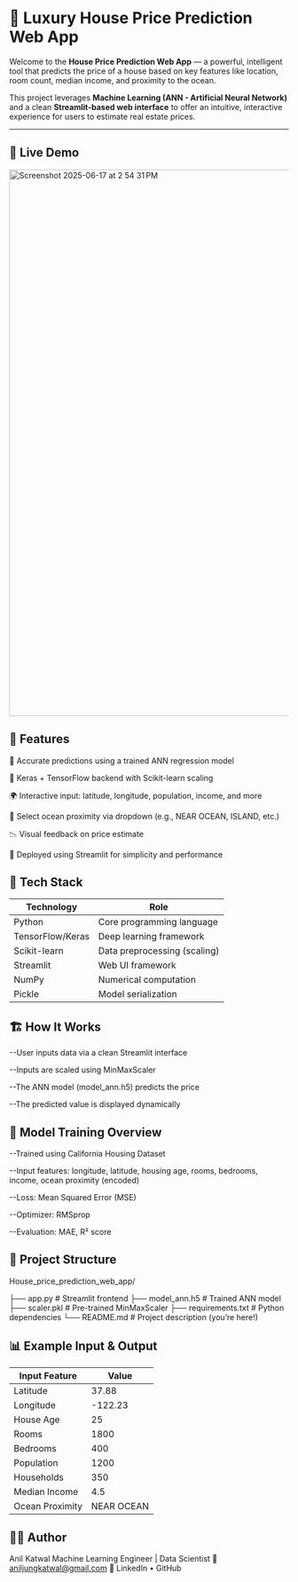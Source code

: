 # 🏡 Luxury House Price Prediction Web App

Welcome to the **House Price Prediction Web App** — a powerful, intelligent tool that predicts the price of a house based on key features like location, room count, median income, and proximity to the ocean.

This project leverages **Machine Learning (ANN - Artificial Neural Network)** and a clean **Streamlit-based web interface** to offer an intuitive, interactive experience for users to estimate real estate prices.

---

## 🚀 Live Demo
<img width="985" alt="Screenshot 2025-06-17 at 2 54 31 PM" src="https://github.com/user-attachments/assets/e6476dcc-62b6-4e25-a9ac-a80795986b28" />


## 📌 Features
🔢 Accurate predictions using a trained ANN regression model

🧠 Keras + TensorFlow backend with Scikit-learn scaling

🌍 Interactive input: latitude, longitude, population, income, and more

🌊 Select ocean proximity via dropdown (e.g., NEAR OCEAN, ISLAND, etc.)

📉 Visual feedback on price estimate

🎯 Deployed using Streamlit for simplicity and performance
## 🧠 Tech Stack

| Technology       | Role                         |
| ---------------- | ---------------------------- |
| Python           | Core programming language    |
| TensorFlow/Keras | Deep learning framework      |
| Scikit-learn     | Data preprocessing (scaling) |
| Streamlit        | Web UI framework             |
| NumPy            | Numerical computation        |
| Pickle           | Model serialization          |
## 🏗️ How It Works
--User inputs data via a clean Streamlit interface

--Inputs are scaled using MinMaxScaler

--The ANN model (model_ann.h5) predicts the price

--The predicted value is displayed dynamically
## 🧪 Model Training Overview
--Trained using California Housing Dataset

--Input features: longitude, latitude, housing age, rooms, bedrooms, income, ocean proximity (encoded)

--Loss: Mean Squared Error (MSE)

--Optimizer: RMSprop

--Evaluation: MAE, R² score
## 📁 Project Structure
House_price_prediction_web_app/

├── app.py                  # Streamlit frontend
├── model_ann.h5            # Trained ANN model
├── scaler.pkl              # Pre-trained MinMaxScaler
├── requirements.txt        # Python dependencies
└── README.md               # Project description (you’re here!)
## 📊 Example Input & Output
| Input Feature   | Value      |
| --------------- | ---------- |
| Latitude        | 37.88      |
| Longitude       | -122.23    |
| House Age       | 25         |
| Rooms           | 1800       |
| Bedrooms        | 400        |
| Population      | 1200       |
| Households      | 350        |
| Median Income   | 4.5        |
| Ocean Proximity | NEAR OCEAN |

## 🙋‍♂️ Author
Anil Katwal
Machine Learning Engineer | Data Scientist
📧 aniljungkatwal@gmail.com
🔗 LinkedIn • GitHub


